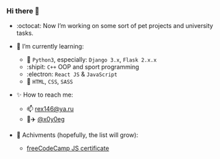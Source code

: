 ### Hi there 👋

- :octocat: Now I’m working on some sort of pet projects and university tasks.

- :mag_right: I’m currently learning:
  - :snake: `Python3`, especially: `Django 3.x`, `Flask 2.x.x`
  - :shipit: `C++` OOP and sport programming
  - :electron: `React JS` & `JavaScript`
  - :art: `HTML`, `CSS`, `SASS`

- :sparkles: How to reach me: 
  - :mailbox: rex146@ya.ru
  - :page_facing_up::airplane: [@x0y0eg](https://t.me/x0y0eg)

- :memo: Achivments (hopefully, the list will grow):
  - [freeCodeCamp JS certificate](https://www.freecodecamp.org/certification/x0y0eg/javascript-algorithms-and-data-structures)

